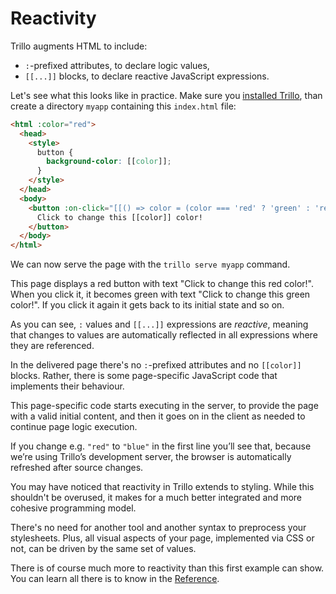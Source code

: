 # Reactivity

Trillo augments HTML to include:

* `:`-prefixed attributes, to declare logic values,
* `[[...]]` blocks, to declare reactive JavaScript expressions.

Let's see what this looks like in practice. Make sure you [installed Trillo](https://trillojs.dev/docs/quick-start#installation), than create a directory `myapp` containing this `index.html` file:

```html
<html :color="red">
  <head>
    <style>
      button {
        background-color: [[color]];
      }
    </style>
  </head>
  <body>
    <button :on-click="[[() => color = (color === 'red' ? 'green' : 'red')]]">
      Click to change this [[color]] color!
    </button>
  </body>
</html>
```

We can now serve the page with the `trillo serve myapp` command.

This page displays a red button with text "Click to change this red color!". When you click it, it becomes green with text "Click to change this green color!". If you click it again it gets back to its initial state and so on.

As you can see, `:` values and `[[...]]` expressions are _reactive_, meaning that changes to values are automatically reflected in all expressions where they are referenced.

In the delivered page there's no `:`-prefixed attributes and no `[[color]]` blocks. Rather, there is some page-specific JavaScript code that implements their behaviour.

This page-specific code starts executing in the server, to provide the page with a valid initial content, and then it goes on in the client as needed to continue page logic execution.

If you change e.g. `"red"` to `"blue"` in the first line you’ll see that, because we’re using Trillo’s development server, the browser is automatically refreshed after source changes.

You may have noticed that reactivity in Trillo extends to styling. While this shouldn't be overused, it makes for a much better integrated and more cohesive programming model.

There's no need for another tool and another syntax to preprocess your stylesheets. Plus, all visual aspects of your page, implemented via CSS or not, can be driven by the same set of values.

There is of course much more to reactivity than this first example can show. You can learn all there is to know in the [Reference](https://trillojs.dev/docs/reference/language).
